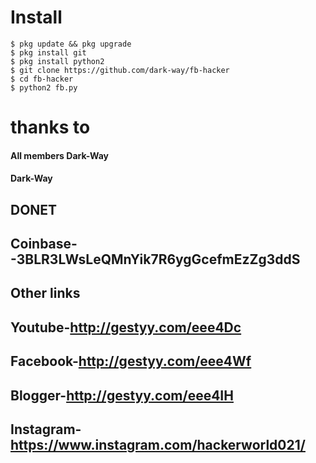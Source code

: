 # Install
```
$ pkg update && pkg upgrade
$ pkg install git
$ pkg install python2
$ git clone https://github.com/dark-way/fb-hacker
$ cd fb-hacker
$ python2 fb.py
```
# thanks to
#### All members Dark-Way
#### Dark-Way
## DONET


## Coinbase--3BLR3LWsLeQMnYik7R6ygGcefmEzZg3ddS

## Other links

## Youtube-http://gestyy.com/eee4Dc
## Facebook-http://gestyy.com/eee4Wf
## Blogger-http://gestyy.com/eee4IH
## Instagram-https://www.instagram.com/hackerworld021/


